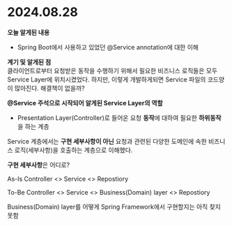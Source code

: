 # 2024.08.28

**오늘 알게된 내용**

- Spring Boot에서 사용하고 있었던 @Service annotation에 대한 이해

**계기 및 알게된 점**  
클라이언트로부터 요청받은 동작을 수행하기 위해서 필요한 비즈니스 로직들은 모두 Service Layer에 위치시켰었다. 하지만, 이렇게 개발하게되면 Service 파일의 코드양이 많아진다.
해결책이 없을까?

**@Service 주석으로 시작되어 알게된 Service Layer의 역할**

- Presentation Layer(Controller)로 들어온 요청 **동작**에 대하여 필요한 **하위동작**을 하는 계층

Service 계층에서는 **구현 세부사항이 아닌** 요청과 관련된 다양한 도메인에 속한 비즈니스 로직(세부사항)을 호출하는 계층으로
이해했다.

**구현 세부사항**은 어디로?

As-Is
Controller <> Service <> Repostiory

To-Be
Controller <> Service <> Business(Domain) layer <> Repostiory

Business(Domain) layer를 어떻게 Spring Framework에서 구현할지는 아직 찾지 못함
